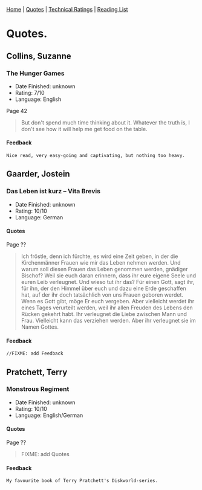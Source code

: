 [Home](https://github.com/engeld/reading-list/blob/master/README.md) | 
[Quotes](http://github.com/engeld/reading-list/blob/master/quotes.md) | 
[Technical Ratings](http://github.com/engeld/reading-list/blob/master/technical-ratings.md) | 
[Reading List](http://github.com/engeld/reading-list/blob/master/reading-list.md)

# Quotes.
## Collins, Suzanne
### The Hunger Games
+ Date Finished: unknown
+ Rating: 7/10
+ Language: English

Page 42
> But don't spend much time thinking about it. Whatever the truth is, I don't see how it will help me get food on the table.

#### Feedback
````
Nice read, very easy-going and captivating, but nothing too heavy.
````
## Gaarder, Jostein
### Das Leben ist kurz – Vita Brevis
+ Date Finished: unknown
+ Rating: 10/10
+ Language: German

#### Quotes
Page ??
> Ich fröstle, denn ich fürchte, es wird eine Zeit geben, in der die Kirchenmänner Frauen wie mir das Leben nehmen werden. Und warum soll diesen Frauen das Leben genommen werden, gnädiger Bischof? Weil sie euch daran erinnern, dass ihr eure eigene Seele und euren Leib verleugnet. Und wieso tut ihr das? Für einen Gott, sagt ihr, für ihn, der den Himmel über euch und dazu eine Erde geschaffen hat, auf der ihr doch tatsächlich von uns Frauen geboren werdet.
> Wenn es Gott gibt, möge Er euch vergeben. Aber vielleicht werdet ihr eines Tages verurteilt werden, weil ihr allen Freuden des Lebens den Rücken gekehrt habt. Ihr verleugnet die Liebe zwischen Mann und Frau. Vielleicht kann das verziehen werden. Aber ihr verleugnet sie im Namen Gottes.

#### Feedback
````
//FIXME: add Feedback
````
## Pratchett, Terry
### Monstrous Regiment
+ Date Finished: unknown
+ Rating: 10/10
+ Language: English/German

#### Quotes
Page ??
> FIXME: add Quotes

#### Feedback
````
My favourite book of Terry Pratchett's Diskworld-series. 
````
